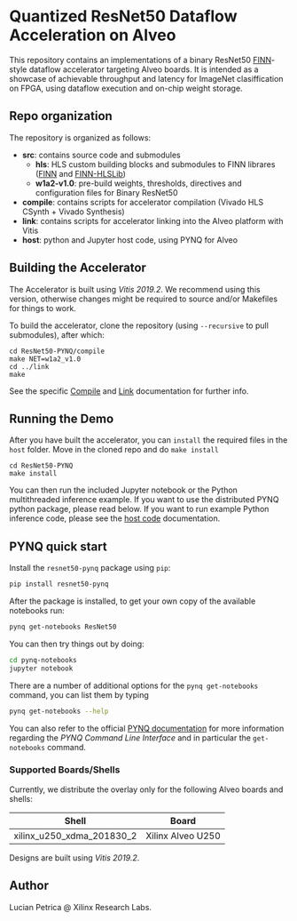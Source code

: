 # Quantized ResNet50 Dataflow Acceleration on Alveo

This repository contains an implementations of a binary ResNet50 [FINN](https://github.com/Xilinx/finn)-style dataflow accelerator targeting Alveo boards.
It is intended as a showcase of achievable throughput and latency for ImageNet clasiffication on FPGA, using dataflow execution and on-chip weight storage.

## Repo organization

The repository is organized as follows:
- **src**: contains source code and submodules
  - **hls**: HLS custom building blocks and submodules to FINN librares ([FINN](https://github.com/Xilinx/finn) and [FINN-HLSLib](https://github.com/Xilinx/finn-hlslib))
  - **w1a2-v1.0**: pre-build weights, thresholds, directives and configuration files for Binary ResNet50
- **compile**: contains scripts for accelerator compilation (Vivado HLS CSynth + Vivado Synthesis)
- **link**: contains scripts for accelerator linking into the Alveo platform with Vitis
- **host**: python and Jupyter host code, using PYNQ for Alveo

## Building the Accelerator

The Accelerator is built using *Vitis 2019.2*. We recommend using this version,
otherwise changes might be required to source and/or Makefiles for things to 
work.

To build the accelerator, clone the repository (using `--recursive` to pull submodules), after which:

```console
cd ResNet50-PYNQ/compile
make NET=w1a2_v1.0
cd ../link
make
```

See the specific [Compile](./compile/README.md) and [Link](./link/README.md) documentation for further info.

## Running the Demo

After you have built the accelerator, you can `install` the required files in
the `host` folder. Move in the cloned repo and do `make install`

```console
cd ResNet50-PYNQ
make install
```

You can then run the included Jupyter notebook or the Python multithreaded inference example. If you 
want to use the distributed PYNQ python package, please read below.
If you want to run example Python inference code, please see the [host code](./host/README.md) documentation.

## PYNQ quick start

Install the `resnet50-pynq` package using `pip`:
   ```bash
   pip install resnet50-pynq
   ```

After the package is installed, to get your own copy of the available notebooks 
run:
   ```bash
   pynq get-notebooks ResNet50
   ```

You can then try things out by doing:
   ```bash
   cd pynq-notebooks
   jupyter notebook
   ```

There are a number of additional options for the `pynq get-notebooks` command,
you can list them by typing 
   ```bash
   pynq get-notebooks --help
   ```

You can also refer to the official 
[PYNQ documentation](https://pynq.readthedocs.io/) for more information 
regarding the *PYNQ Command Line Interface* and in particular the 
`get-notebooks` command.

### Supported Boards/Shells

Currently, we distribute the overlay only for the following Alveo boards and 
shells:

Shell                    | Board             
-------------------------|-----------------
xilinx_u250_xdma_201830_2|Xilinx Alveo U250

Designs are built using *Vitis 2019.2*.

## Author

Lucian Petrica @ Xilinx Research Labs.
